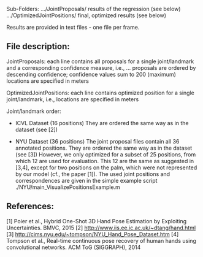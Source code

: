 Sub-Folders:
.../JointProposals/ 		results of the regression (see below)
.../OptimizedJointPositions/	final, optimized results (see below)

Results are provided in text files - one file per frame.


File description:
-----------------
JointProposals:
  each line contains all proposals for a single joint/landmark and a corresponding confidence measure, i.e.,
  <x1> <y1> <z1> <conf1> <x2> <y2> <z2> <conf2> ...
  proposals are ordered by descending confidence; confidence values sum to 200 (maximum)
  locations are specified in meters

OptimizedJointPositions:
  each line contains optimized position for a single joint/landmark, i.e.,
  <x> <y> <z>
  locations are specified in meters

Joint/landmark order:
- ICVL Dataset (16 positions)
They are ordered the same way as in the dataset (see [2])

- NYU Dataset (36 positions)
The joint proposal files contain all 36 annotated positions.
They are ordered the same way as in the dataset (see [3])
However, we only optimized for a subset of 25 positions, from which 12 are used for evaluation.
This 12 are the same as suggested in [3,4], except for two positions on the palm, which were not represented by our model (cf., the paper [1]).
The used joint positions and correspondences are given in the simple example script ./NYU/main_VisualizePositionsExample.m


References:
-----------
[1] Poier et al., Hybrid One-Shot 3D Hand Pose Estimation by Exploiting Uncertainties. BMVC, 2015
[2] http://www.iis.ee.ic.ac.uk/~dtang/hand.html
[3] http://cims.nyu.edu/~tompson/NYU_Hand_Pose_Dataset.htm
[4] Tompson et al., Real-time continuous pose recovery of human hands using convolutional networks. ACM ToG (SIGGRAPH), 2014
